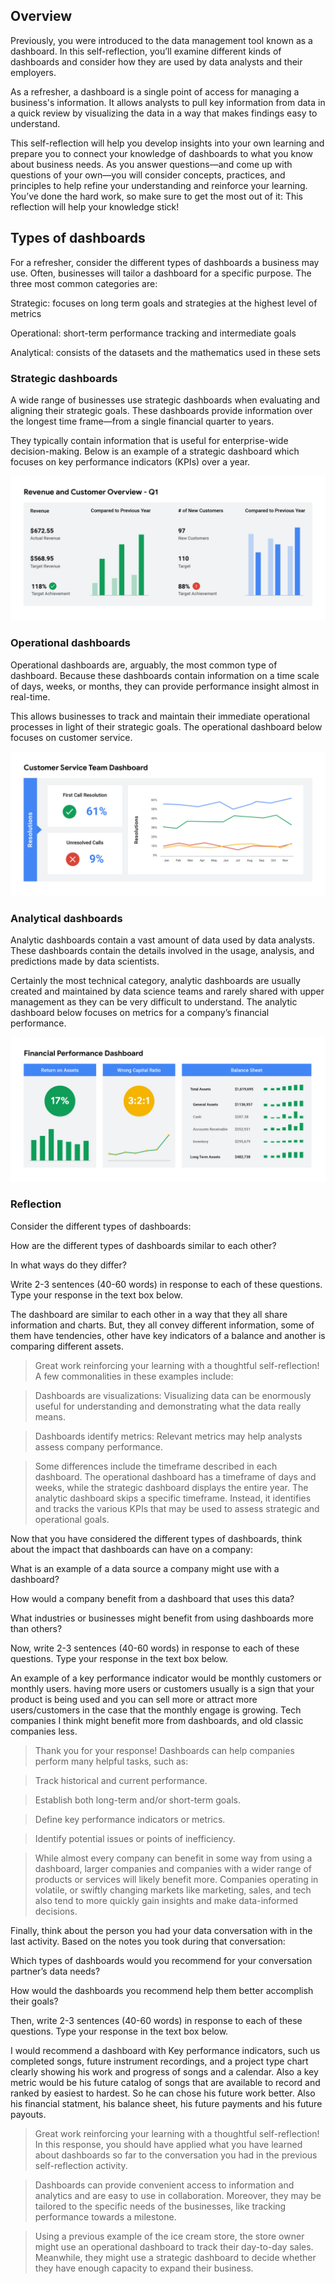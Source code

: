 ## Overview
Previously, you were introduced to the data management tool known as a dashboard. In this self-reflection, you’ll examine different kinds of dashboards and consider how they are used by data analysts and their employers.

As a refresher, a dashboard is a single point of access for managing a business's information. It allows analysts to pull key information from data in a quick review by visualizing the data in a way that makes findings easy to understand. 

This self-reflection will help you develop insights into your own learning and prepare you to connect your knowledge of dashboards to what you know about business needs. As you answer questions—and come up with questions of your own—you will consider concepts, practices, and principles to help refine your understanding and reinforce your learning. You’ve done the hard work, so make sure to get the most out of it: This reflection will help your knowledge stick!

## Types of dashboards
For a refresher, consider the different types of dashboards a business may use. Often, businesses will tailor a dashboard for a specific purpose. The three most common categories are:

Strategic: focuses on long term goals and strategies at the highest level of metrics

Operational: short-term performance tracking and intermediate goals

Analytical: consists of the datasets and the mathematics used in these sets

### Strategic dashboards
A wide range of businesses use strategic dashboards when evaluating and aligning their strategic goals. These dashboards provide information over the longest time frame—from a single financial quarter to years. 

They typically contain information that is useful for enterprise-wide decision-making. Below is an example of a strategic dashboard which focuses on key performance indicators (KPIs) over a year.

![Dashboard01](https://github.com/jdrangosch/google-data-analytics/blob/main/2_Ask_Questions_to_Make_Data_Driven_Decisions/Week_2/Img/02_01.png?raw=true)

### Operational dashboards

Operational dashboards are, arguably, the most common type of dashboard. Because these dashboards contain information on a time scale of days, weeks, or months, they can provide performance insight almost in real-time. 

This allows businesses to track and maintain their immediate operational processes in light of their strategic goals. The operational dashboard below focuses on customer service.

![Dashboard02](https://github.com/jdrangosch/google-data-analytics/blob/main/2_Ask_Questions_to_Make_Data_Driven_Decisions/Week_2/Img/02_02.png?raw=true)

### Analytical dashboards

Analytic dashboards contain a vast amount of data used by data analysts. These dashboards contain the details involved in the usage, analysis, and predictions made by data scientists. 

Certainly the most technical category, analytic dashboards are usually created and maintained by data science teams and rarely shared with upper management as they can be very difficult to understand. The analytic dashboard below focuses on metrics for a company’s financial performance.

![Dashboard03](https://github.com/jdrangosch/google-data-analytics/blob/main/2_Ask_Questions_to_Make_Data_Driven_Decisions/Week_2/Img/02_03.png?raw=true)

### Reflection

Consider the different types of dashboards: 

How are the different types of dashboards similar to each other?

In what ways do they differ?

Write 2-3 sentences (40-60 words) in response to each of these questions. Type your response in the text box below.


The dashboard are similar to each other in a way that they all share information and charts. But, they all convey different information, some of them have tendencies, other have key indicators of a balance and another is comparing different assets.

> Great work reinforcing your learning with a thoughtful self-reflection! A few commonalities in these examples include: 

> Dashboards are visualizations: Visualizing data can be enormously useful for understanding and demonstrating what the data really means.  

> Dashboards identify metrics: Relevant metrics may help analysts assess company performance.

> Some differences include the timeframe described in each dashboard.  The operational dashboard has a timeframe of days and weeks, while the strategic dashboard displays the entire year. The analytic dashboard skips a specific timeframe. Instead, it identifies and tracks the various KPIs that may be used to assess strategic and operational goals.

Now that you have considered the different types of dashboards, think about the impact that dashboards can have on a company:

What is an example of a data source a company might use with a dashboard?

How would a company benefit from a dashboard that uses this data?

What industries or businesses might benefit from using dashboards more than others?

Now, write 2-3 sentences (40-60 words) in response to each of these questions. Type your response in the text box below. 

An example of a key performance indicator would be monthly customers or monthly users.
having more users or customers usually is a sign that your product is being used and you can sell more or attract more users/customers in the case that the monthly engage is growing.
Tech companies I think might benefit more from dashboards, and old classic companies less.

> Thank you for your response! Dashboards can help companies perform many helpful tasks, such as:

> Track historical and current performance.

> Establish both long-term and/or short-term goals.

> Define key performance indicators or metrics.

> Identify potential issues or points of inefficiency.

> While almost every company can benefit in some way from using a dashboard, larger companies and companies with a wider range of products or services will likely benefit more. Companies operating in volatile, or swiftly changing markets like marketing, sales, and tech also tend to more quickly gain insights and make data-informed decisions.


Finally, think about the person you had your data conversation with in the last activity. Based on the notes you took during that conversation:

Which types of dashboards would you recommend for your conversation partner’s data needs?

How would the dashboards you recommend help them better accomplish their goals?

Then, write 2-3 sentences (40-60 words) in response to each of these questions. Type your response in the text box below.

I would recommend a dashboard with Key performance indicators, such us completed songs, future instrument recordings, and a project type chart clearly showing his work and progress of songs and a calendar.
Also a key metric would be his future catalog of songs that are available to record and ranked by easiest to hardest. So he can chose his future work better.
Also his financial statment, his balance sheet, his future payments and his future payouts.

> Great work reinforcing your learning with a thoughtful self-reflection! In this response, you should have applied what you have learned about dashboards so far to the conversation you had in the previous self-reflection activity.

> Dashboards can provide convenient access to information and analytics and are easy to use in collaboration. Moreover, they may be tailored to the specific needs of the businesses, like tracking performance towards a milestone.

> Using a previous example of the ice cream store, the store owner might use an operational dashboard to track their day-to-day sales. Meanwhile, they might use a strategic dashboard to decide whether they have enough capacity to expand their business.


